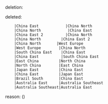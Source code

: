 deletion:

deleted:

		|China East            |China North
		|China North            |China East
		|China East 2          |China North
		|China North         |China East 2
		|China North       |West Europe
		|West Europe        |China North
		|South China East    |China East
		|China East          |South China East
		|East China         |North China
		|North China        |East China
		|Japan East         |China East
		|China East         |Japan East
		|Brazil South       |China East
		|Australia East     |Australia Southeast
		|Australia Southeast|Australia East

reason: ()

